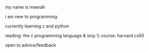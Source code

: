 my name is meerah

i am new to programming 

currently learning c and python 

reading: the c programming language & sicp    \\\\    course: harvard cs50

open to advice/feedback 

<!---
meerahbt/meerahbt is a ✨ special ✨ repository because its `README.md` (this file) appears on your GitHub profile.
You can click the Preview link to take a look at your changes.
--->
